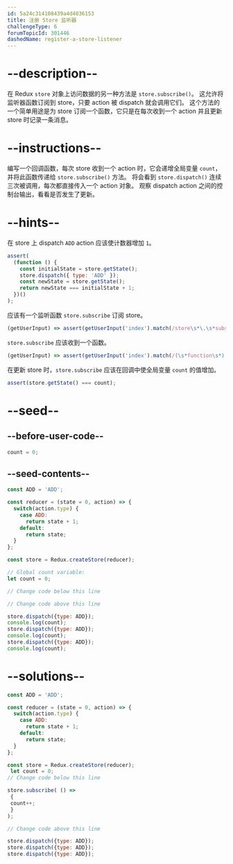 ```yaml
---
id: 5a24c314108439a4d4036153
title: 注册 Store 监听器
challengeType: 6
forumTopicId: 301446
dashedName: register-a-store-listener
---
```


# --description--

在 Redux `store` 对象上访问数据的另一种方法是 `store.subscribe()`。 这允许将监听器函数订阅到 store，只要 action 被 dispatch 就会调用它们。 这个方法的一个简单用途是为 store 订阅一个函数，它只是在每次收到一个 action 并且更新 store 时记录一条消息。

# --instructions--

编写一个回调函数，每次 store 收到一个 action 时，它会递增全局变量 `count`，并将此函数传递给 `store.subscribe()` 方法。 将会看到 `store.dispatch()` 连续三次被调用，每次都直接传入一个 action 对象。 观察 dispatch action 之间的控制台输出，看看是否发生了更新。

# --hints--

在 store 上 dispatch `ADD` action 应该使计数器增加 `1`。

```js
assert(
  (function () {
    const initialState = store.getState();
    store.dispatch({ type: 'ADD' });
    const newState = store.getState();
    return newState === initialState + 1;
  })()
);
```

应该有一个监听函数 `store.subscribe` 订阅 store。

```js
(getUserInput) => assert(getUserInput('index').match(/store\s*\.\s*subscribe\(/gm));
```

`store.subscribe` 应该收到一个函数。

```js
(getUserInput) => assert(getUserInput('index').match(/(\s*function\s*)|(\s*\(\s*\)\s*=>)/gm)) 
```

在更新 store 时，`store.subscribe` 应该在回调中使全局变量 `count` 的值增加。

```js
assert(store.getState() === count);
```

# --seed--

## --before-user-code--

```js
count = 0;
```

## --seed-contents--

```js
const ADD = 'ADD';

const reducer = (state = 0, action) => {
  switch(action.type) {
    case ADD:
      return state + 1;
    default:
      return state;
  }
};

const store = Redux.createStore(reducer);

// Global count variable:
let count = 0;

// Change code below this line

// Change code above this line

store.dispatch({type: ADD});
console.log(count);
store.dispatch({type: ADD});
console.log(count);
store.dispatch({type: ADD});
console.log(count);
```

# --solutions--

```js
const ADD = 'ADD';

const reducer = (state = 0, action) => {
  switch(action.type) {
    case ADD:
      return state + 1;
    default:
      return state;
  }
};

const store = Redux.createStore(reducer);
 let count = 0;
// Change code below this line

store.subscribe( () =>
 {
 count++;
 }
);

// Change code above this line

store.dispatch({type: ADD});
store.dispatch({type: ADD});
store.dispatch({type: ADD});
```
